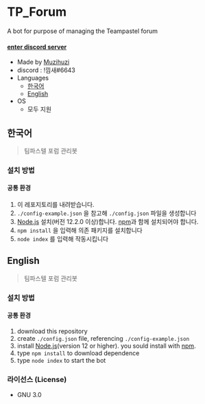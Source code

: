 # TP_Forum
A bot for purpose of managing the Teampastel forum
#### [enter discord server](https://discord.gg/Jz6pmBh)
- Made by [Muzihuzi](https://github.com/Muzihuzi)
- discord : !낌새#6643
- Languages
	* [한국어](#한국어)
  * [English](#English)
- OS
	* 모두 지원

## 한국어
> 팀파스텔 포럼 관리봇

### 설치 방법


#### 공통 환경
1. 이 레포지토리를 내려받습니다.
1. `./config-example.json` 을 참고해 `./config.json` 파일을 생성합니다
1. [Node.js](https://nodejs.org/ko/) 설치(버전 12.2.0 이상)합니다. [npm](https://www.npmjs.com/)과 함께 설치되어야 합니다.
1. `npm install` 을 입력해 의존 패키지를 설치합니다
1. `node index` 를 입력해 작동시킵니다

## English
> 팀파스텔 포럼 관리봇

### 설치 방법


#### 공통 환경
1. download this repository
1. create `./config.json` file, referencing `./config-example.json`
1. install [Node.js](https://nodejs.org/ko/)(version 12 or higher). you sould install with [npm](https://www.npmjs.com/).
1. type `npm install` to download dependence
1. type `node index` to start the bot

### 라이선스 (License)
- GNU 3.0


